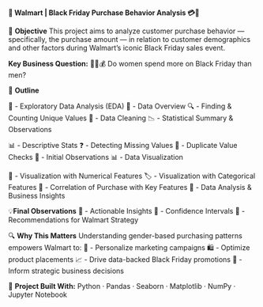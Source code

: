**🛒 Walmart | Black Friday Purchase Behavior Analysis 💳🧾**

🎯 **Objective**
This project aims to analyze customer purchase behavior — specifically, the purchase amount — in relation to customer demographics and other factors during Walmart’s iconic Black Friday sales event.

**Key Business Question:**
🧍‍♀️💰 Do women spend more on Black Friday than men?

🧭 **Outline**

📌 - Exploratory Data Analysis (EDA)
📂 - Data Overview
🔍 - Finding & Counting Unique Values
🧹 - Data Cleaning
📉 - Statistical Summary & Observations

📊 - Descriptive Stats
❓ - Detecting Missing Values
🔁 - Duplicate Value Checks
💬 - Initial Observations
📊 - Data Visualization

🔢 - Visualization with Numerical Features
🏷️ - Visualization with Categorical Features
💸 - Correlation of Purchase with Key Features
🧠 - Data Analysis & Business Insights

💡**Final Observations**
📌 - Actionable Insights
📏 - Confidence Intervals
🧾 - Recommendations for Walmart Strategy

🔍 **Why This Matters**
Understanding gender-based purchasing patterns empowers Walmart to:
🎯 - Personalize marketing campaigns
🛍️ - Optimize product placements
📈 - Drive data-backed Black Friday promotions
💼 - Inform strategic business decisions

🔐 **Project Built With:**
Python · Pandas · Seaborn · Matplotlib · NumPy · Jupyter Notebook
